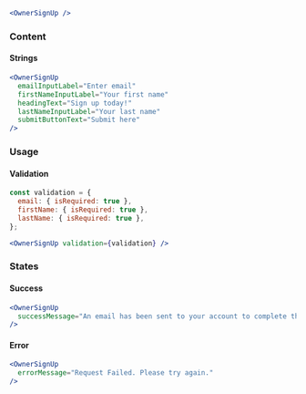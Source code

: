 ```jsx
<OwnerSignUp />
```

### Content

#### Strings

```jsx
<OwnerSignUp
  emailInputLabel="Enter email"
  firstNameInputLabel="Your first name"
  headingText="Sign up today!"
  lastNameInputLabel="Your last name"
  submitButtonText="Submit here"
/>
```

### Usage

#### Validation

```jsx
const validation = {
  email: { isRequired: true },
  firstName: { isRequired: true },
  lastName: { isRequired: true },
};

<OwnerSignUp validation={validation} />
```

### States

#### Success

```jsx
<OwnerSignUp
  successMessage="An email has been sent to your account to complete the signup process"
/>
```

#### Error

```jsx
<OwnerSignUp
  errorMessage="Request Failed. Please try again."
/>
```
